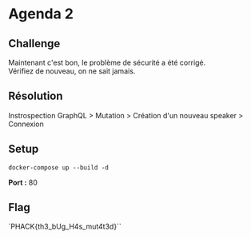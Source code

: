 # Agenda 2
## Challenge

Maintenant c'est bon, le problème de sécurité a été corrigé.  
Vérifiez de nouveau, on ne sait jamais.

## Résolution

Instrospection GraphQL > Mutation > Création d'un nouveau speaker > Connexion

## Setup

```
docker-compose up --build -d
```

**Port :** 80

## Flag

`PHACK{th3_bUg_H4s_mut4t3d}``

```